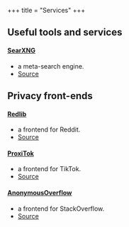 +++
title = "Services"
+++

## Useful tools and services
#### [SearXNG](https://searxng.tmak2002.dev)
- a meta-search engine.
- [Source](https://github.com/searxng/searxng)
## Privacy front-ends
#### [Redlib](https://redlib.tmak2002.dev)
- a frontend for Reddit.
- [Source](https://github.com/redlib-org/redlib)
#### [ProxiTok](https://proxitok.tmak2002.dev)
- a frontend for TikTok.
- [Source](https://github.com/pablouser1/ProxiTok)
#### [AnonymousOverflow](https://overflow.tmak2002.dev)
- a frontend for StackOverflow.
- [Source](https://github.com/httpjamesm/AnonymousOverflow)
